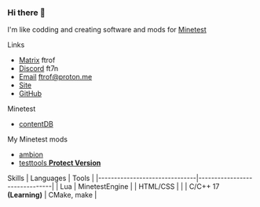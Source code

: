 ### Hi there 👋

I'm like codding and creating software and mods for [Minetest](https://www.minetest.net/)

Links
- [Matrix](#) ftrof
- [Discord](#) ft7n
- [Email](mailto:ftrof@proton.me) ftrof@proton.me
- [Site](https://ftrof7.github.io)
- [GitHub](https://github.com/ftrof7)

Minetest
- [contentDB](https://content.minetest.net/users/ftrof/)

My Minetest mods
- [ambion](https://github.com/ftrof7/minetest-mod-ambion)
- [testtools **Protect Version**](https://github.com/ftrof7/minetest-mod-testtools)



Skills
| Languages                     | Tools                         |
|-------------------------------|-------------------------------|
| Lua                           | MinetestEngine                |
| HTML/CSS                      |                               |
| C/C++ 17 **(Learning)**       | CMake, make                   | 








<!--
**ftrof7/ftrof7** is a ✨ _special_ ✨ repository because its `README.md` (this file) appears on your GitHub profile.

Here are some ideas to get you started:

- 🔭 I’m currently working on ...
- 🌱 I’m currently learning ...
- 👯 I’m looking to collaborate on ...
- 🤔 I’m looking for help with ...
- 💬 Ask me about ...
- 📫 How to reach me: ...
- 😄 Pronouns: ...
- ⚡ Fun fact: ...
-->
